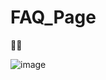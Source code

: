# FAQ_Page

🤔🤔

![image](https://user-images.githubusercontent.com/104692252/222902005-c132333a-ddb0-45be-a938-369457a4340c.png)
